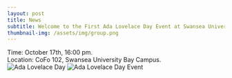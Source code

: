 ```yaml
---
layout: post
title: News
subtitle: Welcome to the First Ada Lovelace Day Event at Swansea University Bay Campus!
thumbnail-img: /assets/img/group.png
---
```


<div style="text-align: justify;">
Time: October 17th, 16:00 pm.
</div>

<div style="text-align: justify;">
Location: CoFo 102, Swansea University Bay Campus.
</div>

<img src="https://qsimeng.github.io/wimcs-site/assets/img/group.png" alt="Ada Lovelace Day">

<img src="https://qsimeng.github.io/wimcs-site/assets/img/cake.png" alt="Ada Lovelace Day Event">

